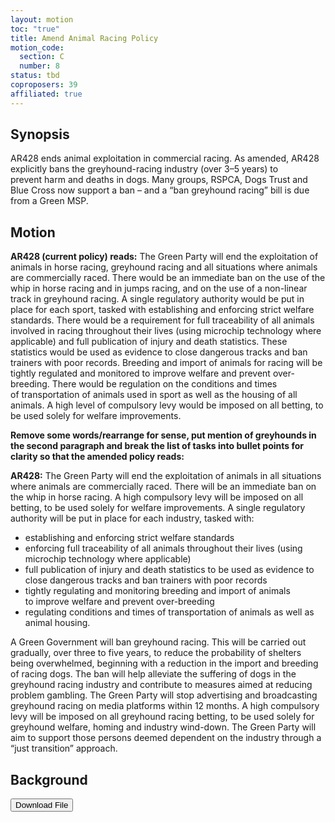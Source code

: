 ```yaml
---
layout: motion
toc: "true"
title: Amend Animal Racing Policy
motion_code:
  section: C
  number: 8
status: tbd
coproposers: 39
affiliated: true
---
```

## Synopsis

AR428 ends animal exploitation in commercial racing. As amended, AR428 explicitly bans the greyhound-racing industry (over 3–5 years) to prevent harm and deaths in dogs. Many groups, RSPCA, Dogs Trust and Blue Cross now support a ban – and a “ban greyhound racing” bill is due from a Green MSP.

## Motion

**AR428 (current policy) reads:** The Green Party will end the exploitation of animals in horse racing, greyhound racing and all situations where animals are commercially raced. There would be an immediate ban on the use of the whip in horse racing and in jumps racing, and on the use of a non-linear track in greyhound racing. A single regulatory authority would be put in place for each sport, tasked with establishing and enforcing strict welfare standards. There would be a requirement for full traceability of all animals involved in racing throughout their lives (using microchip technology where applicable) and full publication of injury and death statistics. These statistics would be used as evidence to close dangerous tracks and ban trainers with poor records. Breeding and import of animals for racing will be tightly regulated and monitored to improve welfare and prevent over-breeding. There would be regulation on the conditions and times of transportation of animals used in sport as well as the housing of all animals. A high level of compulsory levy would be imposed on all betting, to be used solely for welfare improvements. 

**Remove some words/rearrange for sense, put mention of greyhounds in the second paragraph and break the list of tasks into bullet points for clarity so that the amended policy reads:**

**AR428:** The Green Party will end the exploitation of animals in all situations where animals are commercially raced. There will be an immediate ban on the whip in horse racing. A high compulsory levy will be imposed on all betting, to be used solely for welfare improvements. A single regulatory authority will be put in place for each industry, tasked with:

* establishing and enforcing strict welfare standards
* enforcing full traceability of all animals throughout their lives (using microchip technology where applicable)
* full publication of injury and death statistics to be used as evidence to close dangerous tracks and ban trainers with poor records
* tightly regulating and monitoring breeding and import of animals to improve welfare and prevent over-breeding
* regulating conditions and times of transportation of animals as well as animal housing.

A Green Government will ban greyhound racing. This will be carried out gradually, over three to five years, to reduce the probability of shelters being overwhelmed, beginning with a reduction in the import and breeding of racing dogs. The ban will help alleviate the suffering of dogs in the greyhound racing industry and contribute to measures aimed at reducing problem gambling. The Green Party will stop advertising and broadcasting greyhound racing on media platforms within 12 months. A high compulsory levy will be imposed on all greyhound racing betting, to be used solely for greyhound welfare, homing and industry wind-down. The Green Party will aim to support those persons deemed dependent on the industry through a “just transition” approach. 

## Background

<a href="/files/final-greyhound-racing-briefing-paper-aed-djn-er-13-july-2024.pdf"><button class="btn btn-secondary download-link">Download File</button></a>
